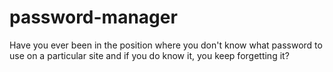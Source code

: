 # password-manager
Have you ever been in the position where you don't know what password to use on a particular site and if you do know it, you keep forgetting it? 
